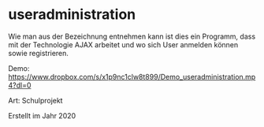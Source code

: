 # useradministration
Wie man aus der Bezeichnung entnehmen kann ist dies ein Programm, dass mit der Technologie AJAX arbeitet und wo sich User anmelden können sowie registrieren. 

Demo: https://www.dropbox.com/s/x1p9nc1clw8t899/Demo_useradministration.mp4?dl=0

Art: Schulprojekt

Erstellt im Jahr 2020
